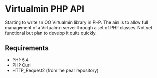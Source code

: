Virtualmin PHP API
===================

Starting to write an OO Virtualmin library in PHP. The aim is to allow full
management of a Virtualmin server through a set of PHP classes. Not yet 
functional but plan to develop it quite quickly.

Requirements
------------
* PHP 5.4
* PHP Curl
* HTTP_Request2 (from the pear repository)
